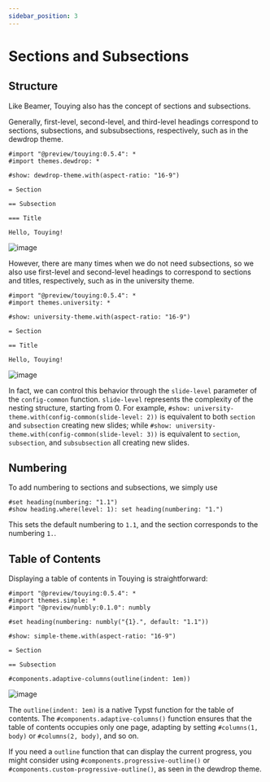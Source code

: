 ```yaml
---
sidebar_position: 3
---
```


# Sections and Subsections

## Structure

Like Beamer, Touying also has the concept of sections and subsections.

Generally, first-level, second-level, and third-level headings correspond to sections, subsections, and subsubsections, respectively, such as in the dewdrop theme.

```typst
#import "@preview/touying:0.5.4": *
#import themes.dewdrop: *

#show: dewdrop-theme.with(aspect-ratio: "16-9")

= Section

== Subsection

=== Title

Hello, Touying!
```

![image](https://github.com/user-attachments/assets/34f5e293-29e3-4aa3-bb74-c2d4914560c6) 

However, there are many times when we do not need subsections, so we also use first-level and second-level headings to correspond to sections and titles, respectively, such as in the university theme.

```typst
#import "@preview/touying:0.5.4": *
#import themes.university: *

#show: university-theme.with(aspect-ratio: "16-9")

= Section

== Title

Hello, Touying!
```

![image](https://github.com/user-attachments/assets/eb38627c-58ef-4319-897e-846697576a6b) 

In fact, we can control this behavior through the `slide-level` parameter of the `config-common` function. `slide-level` represents the complexity of the nesting structure, starting from 0. For example, `#show: university-theme.with(config-common(slide-level: 2))` is equivalent to both `section` and `subsection` creating new slides; while `#show: university-theme.with(config-common(slide-level: 3))` is equivalent to `section`, `subsection`, and `subsubsection` all creating new slides.

## Numbering

To add numbering to sections and subsections, we simply use

```typst
#set heading(numbering: "1.1")
#show heading.where(level: 1): set heading(numbering: "1.")
```

This sets the default numbering to `1.1`, and the section corresponds to the numbering `1.`.

## Table of Contents

Displaying a table of contents in Touying is straightforward:

```typst
#import "@preview/touying:0.5.4": *
#import themes.simple: *
#import "@preview/numbly:0.1.0": numbly

#set heading(numbering: numbly("{1}.", default: "1.1"))

#show: simple-theme.with(aspect-ratio: "16-9")

= Section

== Subsection

#components.adaptive-columns(outline(indent: 1em))
```

![image](https://github.com/user-attachments/assets/2674a632-e881-432f-a212-a55bcc7207c1) 

The `outline(indent: 1em)` is a native Typst function for the table of contents. The `#components.adaptive-columns()` function ensures that the table of contents occupies only one page, adapting by setting `#columns(1, body)` or `#columns(2, body)`, and so on.

If you need a `outline` function that can display the current progress, you might consider using `#components.progressive-outline()` or `#components.custom-progressive-outline()`, as seen in the dewdrop theme.
